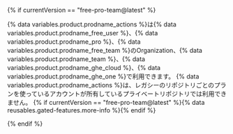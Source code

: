 {% if currentVersion == "free-pro-team@latest" %}

{% data variables.product.prodname_actions %}は{% data variables.product.prodname_free_user %}、{% data variables.product.prodname_pro %}、{% data variables.product.prodname_free_team %}のOrganization、{% data variables.product.prodname_team %}、{% data variables.product.prodname_ghe_cloud %}、{% data variables.product.prodname_ghe_one %}で利用できます。 {% data variables.product.prodname_actions %}は、レガシーのリポジトリごとのプランを使っているアカウントが所有しているプライベートリポジトリでは利用できません。 {% if currentVersion == "free-pro-team@latest" %}{% data reusables.gated-features.more-info %}{% endif %}

{% endif %}
